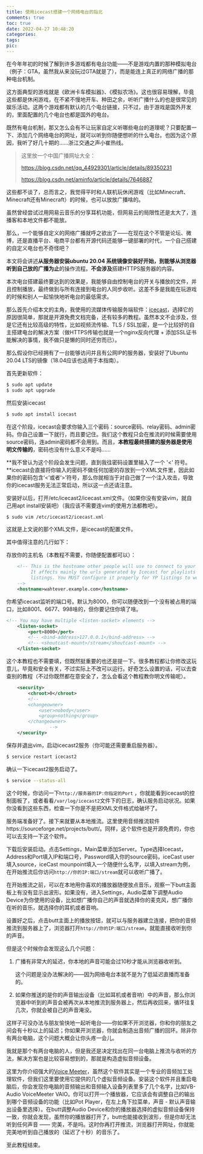 ```yaml
---
title: 使用icecast搭建一个网络电台的指北
comments: true
toc: true
date: 2022-04-27 10:48:20
categories:
tags:
pic:
---
```




在今年年初的时候了解到许多游戏都有电台功能——不是游戏内置的那种模拟电台（例子：GTA，虽然我从来没玩过GTA就是了），而是能连上真正的网络广播的那种电台机制。

这方面典型的游戏就是《欧洲卡车模拟器》、《模拟农场》。这也很容易理解，毕竟这些都是休闲游戏，在不紧不慢地开车、种田之余，听听广播什么的也是很常见的娱乐活动。这两个游戏都有默认的几个电台链接，只不过，由于游戏是国外开发的，里面配置的几个电台也都是国外的电台。

既然有电台机制，那又怎么会有不让玩家自定义听哪些电台的道理呢？只要配置一下、添加几个网络电台的网址，就可以听到你随便想听的什么电台。也因为这个原因，我听了好几十期的……浙江交通之声小崔热线。

> 这里放一个中国广播网址大全：
>
> https://blog.csdn.net/qq_44929301/article/details/89350231
>
> https://blog.csdn.net/aminfo/article/details/7646887

这些都不谈了，总而言之，我觉得平时和人联机玩休闲游戏（比如Minecraft、Minecraft还有Minecraft）的时候，也可以放放广播啥的。

虽然曾经尝试过用网易云音乐的分享耳机功能，但网易云的局限性还是太大了，连播客和本地文件都不能放。

那么，一个能够自定义的网络广播就呼之欲出了——在现在这个不管是论坛、微博，还是直播平台、电商平台都有开源代码还能够一键部署的时代，一个自己搭建的自定义电台也不奇怪吧？

本文将会讲述**从服务器安装ubuntu 20.04 系统镜像安装好开始，到能够从浏览器听到自己放的广播为止**的操作流程。**不会涉及**搭建HTTPS服务器的内容。



本次电台搭建最终要达到的效果是，我能够自由控制电台的开关与播放的文件，并且控制播放，最终做到与所有连接到电台的人同步收听。这差不多是我能在玩游戏的时候和别人一起愉快地听电台的最低需求。

那么首先介绍本文的主角，我使用的流媒体传输服务端软件：[icecast](https://icecast.org/)，选择它的原因很简单，那就是开源免费文档完备，还有较多的教程。虽然本文不会涉及，但是它还有比较高级的特性，比如视频流传输、TLS / SSL加密，是一个比较好的自主搭建电台的解决方案（做HTTPS传输也就是一个nginx反向代理 + 添加SSL证书能解决的事情，我不做只是懒的同时还穷而已）。

那么假设你已经拥有了一台能够访问并且有公网IP的服务器，安装好了Ubuntu 20.04 LTS的镜像（18.04应该也适用于本指南）。

首先更新软件：

```sh
$ sudo apt update
$ sudo apt upgrade
```

然后安装icecast

```sh
$ sudo apt install icecast
```

在这个阶段，icecast会要求你输入三个密码：source密码、relay密码、admin密码。你自己设置一下就行，而且要记住。我们这个教程只会在推流的时候需要使用source密码，连admin密码都不会用到。而且，**本教程最终搭建的服务器是使用明文传输的**，密码也没有什么意义不是吗……

**我不曾认为这个阶段会发生问题，直到我往密码设置里输入了一个 '<' 符号。**icecast会直接将你输入的密码不做任何加密的存放到一个XML文件里，因此如果你的密码包含‘<’或者‘>’符号，那么你就相当于对自己做了一个注入攻击，导致你的icecast服务无法正常启动，所以这一点还请注意。

安装好以后，打开/etc/icecast2/icecast.xml文件。（如果你没有安装vim，就自己用apt install安装吧）（我应该不需要连vim的使用方法都教吧）。

```sh
$ sudo vim /etc/icecast2/icecast.xml
```

这就是上文说的那个XML文件，是icecast的配置文件。

其中值得注意的几行如下：

存放你的主机名（本教程不需要，你随便配置都可以）：

```xml
    <!-- This is the hostname other people will use to connect to your server.
         It affects mainly the urls generated by Icecast for playlists and yp
         listings. You MUST configure it properly for YP listings to work!
    -->
    <hostname>wahtever.example.com</hostname>
```

你希望icecast监听的端口号。默认为8000，你可以随便改到一个没有被占用的端口，比如8001、6677、998啥的，但你要记住你填了啥。

```xml
<!-- You may have multiple <listen-socket> elements -->
    <listen-socket>
        <port>8000</port>
        <!-- <bind-address>127.0.0.1</bind-address> -->
        <!-- <shoutcast-mount>/stream</shoutcast-mount> -->
    </listen-socket>
```

这个本教程也不需要填，但既然挺重要的也还是提一下。很多教程都让你修改这玩意儿，毕竟和安全有关，不过实际上不改可以运行。好奇怎么设置的话，可以去查查别的教程（不过你既然都在意安全了，怎么会看这个教程教你明文传输呢）。

```xml
    <security>
        <chroot>0</chroot>
        <!--
        <changeowner>
            <user>nobody</user>
            <group>nothing</group>
        </changeowner>
                -->
    </security>
```

保存并退出vim，启动icecast2服务（你可能还需要重启服务器）。

```sh
$ service restart icecast2
```

确认一下icecast2服务启动了。

```sh
$ service --status-all
```

这个时候，你访问一下`http://服务器的IP:你指定的Port` ，你就能看到icecast的控制面板了，或者看看`/var/log/icecast2`文件下的日志，确认服务启动状况。如果你没看到这些东西，检查一下你是不是把XML文件格式给破坏了。



服务端准备好了。接下来就要从本地推流。这里使用音频推流软件https://sourceforge.net/projects/butt/。同样，这个软件也是开源免费的，你也可以去支持一下这个软件。

下载后安装启动。点击Settings，Main菜单添加Server。Type选择Icecast，Address和Port填入IP和端口号，Password填入你的source密码，iceCast user填入source，iceCast mounpoint填入一个随便什么名字，以填入stream为例，在开始推流后你访问`http://你的IP:端口/stream`就可以收听广播了。

在开始推流之前，可以在本地用你喜欢的播放器随便放点音乐，观察一下butt主面板上有没有显示出波形。如果没有，进入Settings，Audio菜单下调整Audio Device为你使用的设备，比如想广播你自己的声音就选择你的麦克风，想广播你在听的音乐，就选择你的耳机或者音响。

设置好之后，点击butt主面上的播放按钮，就可以与服务器建立连接，把你的音频推流到服务器上了，浏览器打开`http://你的IP:端口/stream`，就能直接收听到你的声音。



但是这个时候你会发现这么几个问题：

1. 广播有非常大的延迟，你本地的声音可能会过10秒才能从浏览器收听到。

   这个问题是没办法解决的——因为网络电台本就不是为了低延迟直播而准备的。

2. 如果你推送的是你的声音输出设备（比如耳机或者音响）中的声音，那么你浏览器中听到的声音会被再次从本地推流到服务器上，然后再收回来，循环往复几次，你就会被自己的声音淹没。

这样子可没办法与朋友愉快地一起听电台——你如果不开浏览器，你和你的朋友之间会有十秒以上的延迟；你如果开浏览器，你就会制造出音频广播的回环。除非你有两台电脑，这个问题大概会让你头疼一会儿。

我就是那个有两台电脑的人，但是我还是决定找出在同一台电脑上推流与收听的方法，解决方案也是比较容易想到的，那就是构造虚拟音频设备。

这里为你介绍强大的[Voice Meeter](https://vb-audio.com/Voicemeeter/banana.htm)，虽然这个软件其实是一个专业的音频加工处理软件，但我们这里要使用它提供的几个虚拟音频设备。安装这个软件并且重启电脑后，你会发现你电脑的音频输出和音频输入设备列表里多了几个名字，比如VB-Audio VoiceMeeter VAIO。你可以打开一个播放器，它应该会有调整自己的输出到哪个音频设备的功能（比如Pot Player，在左上角下拉菜单，声音 - 默认声音输出设备里选择）。在butt调整Audio Device和你的播放器选择的虚拟音频设备保持一致，你就会发现，虽然你的播放器打开了，butt也能接收到波形，但是你却无法听到任何声音 —— 完美，不是吗。这时你再打开推流，浏览器打开网址，你就能完美地听到自己播放的（延迟了十秒）的音乐了。

至此教程结束。
